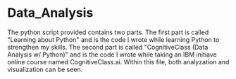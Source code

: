 # Data_Analysis

The python script provided contains two parts.  The first part is called "Learning about Python" and is the code I wrote while learning Python to strengthen my skills.  The second part is called "CognitiveClass (Data Analysis w/ Python)" and is the code I wrote while taking an IBM initiave online course named CognitiveClass.ai. Within this file, both analyzation and visualization can be seen.
